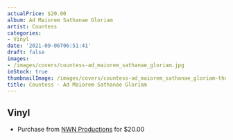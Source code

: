 ```yaml
---
actualPrice: $20.00
album: Ad Maiorem Sathanae Gloriam
artist: Countess
categories:
- Vinyl
date: '2021-09-06T06:51:41'
draft: false
images:
- /images/covers/countess-ad_maiorem_sathanae_gloriam.jpg
inStock: true
thumbnailImage: /images/covers/countess-ad_maiorem_sathanae_gloriam-thumb.jpg
title: Countess - Ad Maiorem Sathanae Gloriam
---
```


## Vinyl
* Purchase from [NWN Productions](http://shop.nwnprod.com/index.php?route=product/product&path=75&product_id=17293&sort=pd.name&order=ASC) for $20.00
